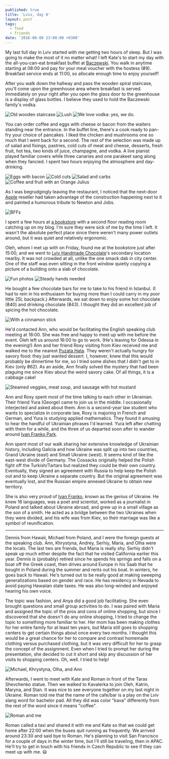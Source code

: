 ```yaml
---
published: true
title: 'Lviv, day 6'
layout: post
tags:
  - food
  - friends
date: '2016-08-09 23:00:00 +0300'
---
```

My last full day in Lviv started with me getting two hours of sleep. But I was going to make the most of it no matter what! I left Kate's to start my day with the all-you-can-eat breakfast buffet at [Baczewski](http://baczewski.kumpelgroup.com). You walk in anytime starting at 08:00 and pay for your meal voucher with the hostess (₴9). Breakfast service ends at 11:00, so allocate enough time to enjoy yourself!

<!--more-->

After you walk down the hallway and pass the wooden spiral staircase, you'll come upon the greenhouse area where breakfast is served. Immediately on your right after you open the glass door to the greenhouse is a display of glass bottles. I believe they used to hold the Baczewski family's vodka.

![Old wooden staircase]({{site.baseurl}}/images/2016/08/09/lviv-day-6/baczewski-stairs.jpeg)
![Lush]({{site.baseurl}}/images/2016/08/09/lviv-day-6/baczewski-greenhouse.jpeg)
![We love vodka: yes, we do.]({{site.baseurl}}/images/2016/08/09/lviv-day-6/baczewski-glasses.jpeg)

You can order coffee and eggs with cheese or bacon from the waiters standing near the entrance. In the buffet line, there's a cook ready to pan-fry your choice of pancakes. I liked the chicken and mushrooms one so much that I went back for a second. The rest of the selection was made up of salad and fixings, pastries, cold cuts of meat and cheese, desserts, fresh fruit, hot tea, two kinds of juice, champagne, and vodka. A live pianist played familiar covers while three canaries and one parakeet sang along when they fancied. I spent two hours enjoying the atmosphere and day-drinking.

![Eggs with bacon]({{site.baseurl}}/images/2016/08/09/lviv-day-6/baczewski-food1.jpeg)
![Cold cuts]({{site.baseurl}}/images/2016/08/09/lviv-day-6/baczewski-food2.jpeg)
![Salad and carbs]({{site.baseurl}}/images/2016/08/09/lviv-day-6/baczewski-food3.jpeg)
![Coffee and fruit with an Orange Julius]({{site.baseurl}}/images/2016/08/09/lviv-day-6/baczewski-food4.jpeg)

As I was begrudgingly leaving the restaurant, I noticed that the next-door [Apple](http://www.apple.com) reseller had taken advantage of the construction happening next to it and painted a humorous tribute to Newton and Jobs.

![BFFs]({{site.baseurl}}/images/2016/08/09/lviv-day-6/apple-besties.jpeg)

I spent a few hours at [a bookstore](http://book-ye.com.ua) with a second floor reading room catching up on my blog. I'm sure they were sick of me by the time I left. It wasn't the absolute perfect place since there weren't many power outlets around, but it was quiet and relatively ergonomic.

Oleh, whom I met up with on Friday, found me at the bookstore just after 15:00, and we went to [Lviv Handmade Chocolate](http://www.chocolate.lviv.ua/en/)'s secondary location nearby. It was not crowded at all, unlike the one smack dab in city center. One of the staff was even sitting in the front window quietly copying a picture of a building onto a slab of chocolate.

![Fun photos]({{site.baseurl}}/images/2016/08/09/lviv-day-6/lvivchocolate-sign.jpeg)
![Steady hands needed]({{site.baseurl}}/images/2016/08/09/lviv-day-6/lvivchocolate-artist.jpeg)

He bought a few chocolate bars for me to take to his friend in Istanbul. (I had to rein in his enthusiasm for buying more than I could carry in my poor little 25L backpack.) Afterwards, we sat down to enjoy some hot chocolate (₴40) and drinking chocolate (₴43). I thought they did an excellent job of spicing the hot chocolate.

![With a cinnamon stick]({{site.baseurl}}/images/2016/08/09/lviv-day-6/lvivchocolate-drink.jpeg)

He'd contacted Ann, who would be facilitating the English speaking club meeting at 18:00. She was free and happy to meet up with me before the event. Oleh left us around 16:00 to go to work. (He's leaving for Odessa in the evening!) Ann and her friend Roxy visiting from Kiev received me and walked me to the nearest [Puzata Hata](http://puzatahata.com.ua/eng/). They weren't actually hungry for savory food: they just wanted dessert. I, however, knew that this would probably be dinnertime for me, so I tried some dishes that I didn't get to in Kiev (only ₴62). As an aside, Ann finally solved the mystery that had been plaguing me since Kiev about the weird savory cake. Of all things, it is a cabbage cake!

![Steamed veggies, meat soup, and sausage with hot mustard]({{site.baseurl}}/images/2016/08/09/lviv-day-6/puzatahata.jpeg)

Ann and Roxy spent most of the time talking to each other in Ukrainian. Their friend Yura (George) came to join us in the middle. I occasionally interjected and asked about them. Ann is a second-year law student who wants to specialize in corporate law, Roxy is majoring in French and German, and Yura is studying applied mathematics. They found it amusing to hear the handful of Ukrainian phrases I'd learned. Yura left after chatting with them for a while, and the three of us departed soon after to wander around [Ivan Franko Park][ifpark]. 

Ann spent most of our walk sharing her extensive knowledge of Ukrainian history, including Galicia and how Ukraine was split up into two countries, Grand Ukraine (east) and Small Ukraine (west). It seems kind of like the east-west divide of Germany. The Cossacks originally helped the Polish fight off the Turkish/Tartars but realized they could be their own country. Eventually, they signed an agreement with Russia to help keep the Polish out and to keep Ukraine a separate country. But the original agreement was eventually lost, and the Russian empire annexed Ukraine to obtain new territory.

She is also very proud of [Ivan Franko](https://en.m.wikipedia.org/wiki/Ivan_Franko), known as the genius of Ukraine. He knew 16 languages, was a poet and scientist, worked as a journalist in Poland and talked about Ukraine abroad, and grew up in a small village as the son of a smith. He acted as a bridge between the two Ukraines when they were divided, and his wife was from Kiev, so their marriage was like a symbol of reunification.

---

Dennis from Hawaii, Michael from Poland, and I were the foreign guests at the speaking club. Ann, Khrystyna, Andrey, Serhiy, Maria, and Olha were the locals. The last two are friends, but Maria is really shy. Serhiy didn't speak up much either despite the fact that he visited California earlier this year. Dennis is (probably) retired since he spends his springs and falls on a boat off the Greek coast, then drives around Europe in his Saab that he bought in Poland during the summer and rents out his boat. In winters, he goes back to Hawaii. He's turned out to be really good at making sweeping generalizations based on gender and race. He has residency in Nevada to avoid paying Hawaiian state taxes. He was also long-winded and enjoyed hearing his own voice.

The topic was fashion, and Anya did a good job facilitating. She even brought questions and small group activities to do. I was paired with Maria and assigned the topic of the pros and cons of online shopping, but since I discovered that she doesn't do any online shopping, I tried to change the topic to something more familiar to her. Her mom has been making clothes for her entire family for at least ten years, but Maria still goes to shopping centers to get certain things about once every two months. I thought this would be a great chance for her to compare and contrast homemade clothing versus purchased clothing, but it was very difficult for her to grasp the concept of the assignment. Even when I tried to prompt her during the presentation, she decided to cut it short and skip any discussion of her visits to shopping centers. Oh, well. I tried to help!

![Michael, Khrystyna, Olha, and Ann]({{site.baseurl}}/images/2016/08/09/lviv-day-6/frid-group.jpeg)

Afterwards, I went to meet with Kate and Roman in front of the Taras Shevchenko statue. Then we walked to Kavalerka to join Oleh, Katrin, Maryna, and Stan. It was nice to see everyone together on my last night in Ukraine. Roman told me that the name of the cafe/bar is a play on the Lviv slang word for bachelor pad. All they did was color "kava" differently from the rest of the word since it means "coffee".

![Roman and me]({{site.baseurl}}/images/2016/08/09/lviv-day-6/kavalerka-romantiff.jpeg)

Roman called a taxi and shared it with me and Kate so that we could get home after 22:00 when the buses quit running as frequently. We arrived around 23:30 and said bye to Roman. He's planning to visit San Francisco for a couple of days in the winter time, but I'll still be traveling, then in APAC. He'll try to get in touch with his friends in Czech Republic to see if they can meet up with me. :smiley:

[ifpark]: http://lviv.travel/en/~1532/ivan-franko-park